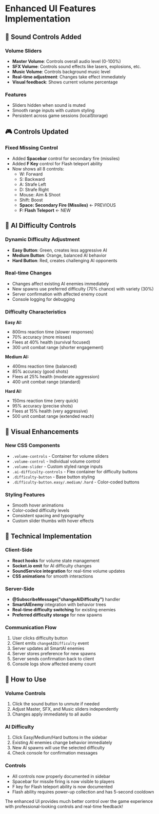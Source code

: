 # Enhanced UI Features Implementation

## 🎵 Sound Controls Added

### Volume Sliders

- **Master Volume**: Controls overall audio level (0-100%)
- **SFX Volume**: Controls sound effects like lasers, explosions, etc.
- **Music Volume**: Controls background music level
- **Real-time adjustment**: Changes take effect immediately
- **Visual feedback**: Shows current volume percentage

### Features

- Sliders hidden when sound is muted
- Smooth range inputs with custom styling
- Persistent across game sessions (localStorage)

## 🎮 Controls Updated

### Fixed Missing Control

- Added **Spacebar** control for secondary fire (missiles)
- Added **F Key** control for Flash teleport ability
- Now shows all 8 controls:
  - W: Forward
  - S: Backward
  - A: Strafe Left
  - D: Strafe Right
  - Mouse: Aim & Shoot
  - Shift: Boost
  - **Space: Secondary Fire (Missiles)** ← PREVIOUS
  - **F: Flash Teleport** ← NEW

## 🤖 AI Difficulty Controls

### Dynamic Difficulty Adjustment

- **Easy Button**: Green, creates less aggressive AI
- **Medium Button**: Orange, balanced AI behavior
- **Hard Button**: Red, creates challenging AI opponents

### Real-time Changes

- Changes affect existing AI enemies immediately
- New spawns use preferred difficulty (70% chance) with variety (30%)
- Server confirmation with affected enemy count
- Console logging for debugging

### Difficulty Characteristics

**Easy AI:**

- 800ms reaction time (slower responses)
- 70% accuracy (more misses)
- Flees at 40% health (survival focused)
- 300 unit combat range (shorter engagement)

**Medium AI:**

- 400ms reaction time (balanced)
- 85% accuracy (good shots)
- Flees at 25% health (moderate aggression)
- 400 unit combat range (standard)

**Hard AI:**

- 150ms reaction time (very quick)
- 95% accuracy (precise shots)
- Flees at 15% health (very aggressive)
- 500 unit combat range (extended reach)

## 🎨 Visual Enhancements

### New CSS Components

- `.volume-controls` - Container for volume sliders
- `.volume-control` - Individual volume control
- `.volume-slider` - Custom styled range inputs
- `.ai-difficulty-controls` - Flex container for difficulty buttons
- `.difficulty-button` - Base button styling
- `.difficulty-button.easy/.medium/.hard` - Color-coded buttons

### Styling Features

- Smooth hover animations
- Color-coded difficulty levels
- Consistent spacing and typography
- Custom slider thumbs with hover effects

## 🔧 Technical Implementation

### Client-Side

- **React hooks** for volume state management
- **Socket.io emit** for AI difficulty changes
- **SoundService integration** for real-time volume updates
- **CSS animations** for smooth interactions

### Server-Side

- **@SubscribeMessage("changeAIDifficulty")** handler
- **SmartAIEnemy** integration with behavior trees
- **Real-time difficulty switching** for existing enemies
- **Preferred difficulty storage** for new spawns

### Communication Flow

1. User clicks difficulty button
2. Client emits `changeAIDifficulty` event
3. Server updates all SmartAI enemies
4. Server stores preference for new spawns
5. Server sends confirmation back to client
6. Console logs show affected enemy count

## 🚀 How to Use

### Volume Controls

1. Click the sound button to unmute if needed
2. Adjust Master, SFX, and Music sliders independently
3. Changes apply immediately to all audio

### AI Difficulty

1. Click Easy/Medium/Hard buttons in the sidebar
2. Existing AI enemies change behavior immediately
3. New AI spawns will use the selected difficulty
4. Check console for confirmation messages

### Controls

- All controls now properly documented in sidebar
- Spacebar for missile firing is now visible to players
- F key for Flash teleport ability is now documented
- Flash ability requires power-up collection and has 5-second cooldown

The enhanced UI provides much better control over the game experience with professional-looking controls and real-time feedback!
